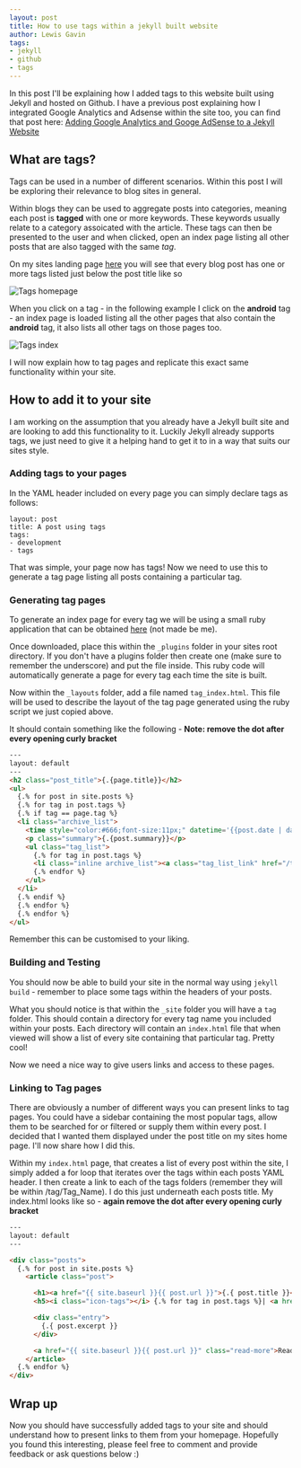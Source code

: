 ```yaml
---
layout: post
title: How to use tags within a jekyll built website
author: Lewis Gavin
tags:
- jekyll
- github
- tags
---
```


In this post I'll be explaining how I added tags to this website built using Jekyll and hosted on Github. I have a previous post explaining how I integrated Google Analytics and Adsense within the site too, you can find that post here: [Adding Google Analytics and Googe AdSense to a Jekyll Website](../Google-Analytics-Adsense)


## What are tags?

Tags can be used in a number of different scenarios. Within this post I will be exploring their relevance to blog sites in general. 

Within blogs they can be used to aggregate posts into categories, meaning each post is **tagged** with one or more keywords. These keywords usually relate to a category assoicated with the article. These tags can then be presented to the user and when clicked, open an index page listing all other posts that are also tagged with the same *tag*.

On my sites landing page [here](../) you will see that every blog post has one or more tags listed just below the post title like so

![Tags homepage](https://www.lewisgavin.co.uk/images/Jekyll/tags_home.jpg) 

When you click on a tag - in the following example I click on the **android** tag - an index page is loaded listing all the other pages that also contain the **android** tag, it also lists all other tags on those pages too.

![Tags index](https://www.lewisgavin.co.uk/images/Jekyll/tags_index.jpg)

I will now explain how to tag pages and replicate this exact same functionality within your site.

## How to add it to your site

I am working on the assumption that you already have a Jekyll built site and are looking to add this functionality to it. Luckily Jekyll already supports tags, we just need to give it a helping hand to get it to in a way that suits our sites style.

### Adding tags to your pages

In the YAML header included on every page you can simply declare tags as follows:

~~~
layout: post
title: A post using tags
tags:
- development
- tags
~~~

That was simple, your page now has tags! Now we need to use this to generate a tag page listing all posts containing a particular tag.

### Generating tag pages

To generate an index page for every tag we will be using a small ruby application that can be obtained [here](https://github.com/danieldevries/jekyll-tag-generator/blob/master/tag_generator.rb) (not made be me).

Once downloaded, place this within the `_plugins` folder in your sites root directory. If you don't have a plugins folder then create one (make sure to remember the underscore) and put the file inside. This ruby code will automatically generate a page for every tag each time the site is built.

Now within the `_layouts` folder, add a file named `tag_index.html`. This file will be used to describe the layout of the tag page generated using the ruby script we just copied above.

It should contain something like the following - **Note: remove the dot after every opening curly bracket**

~~~html
---
layout: default
---
<h2 class="post_title">{.{page.title}}</h2>
<ul>
  {.% for post in site.posts %}
  {.% for tag in post.tags %}
  {.% if tag == page.tag %}
  <li class="archive_list">
    <time style="color:#666;font-size:11px;" datetime='{{post.date | date: "%Y-%m-%d"}}'>{.{post.date | date: "%m/%d/%y"}}</time> <a class="archive_list_article_link" href='{{post.url}}'>{.{post.title}}</a>
    <p class="summary">{.{post.summary}}</p>
    <ul class="tag_list">
      {.% for tag in post.tags %}
      <li class="inline archive_list"><a class="tag_list_link" href="/tag/{{ tag }}">{.{ tag }}</a></li>
      {.% endfor %}
    </ul>
  </li>
  {.% endif %}
  {.% endfor %}
  {.% endfor %}
</ul>
~~~

Remember this can be customised to your liking.

### Building and Testing

You should now be able to build your site in the normal way using `jekyll build` - remember to place some tags within the headers of your posts. 

What you should notice is that within the `_site` folder you will have a `tag` folder. This should contain a directory for every tag name you included within your posts. Each directory will contain an `index.html` file that when viewed will show a list of every site containing that particular tag. Pretty cool!

Now we need a nice way to give users links and access to these pages.

### Linking to Tag pages

There are obviously a number of different ways you can present links to tag pages. You could have a sidebar containing the most popular tags, allow them to be searched for or filtered or supply them within every post. I decided that I wanted them displayed under the post title on my sites home page. I'll now share how I did this.

Within my `index.html` page, that creates a list of every post within the site, I simply added a for loop that iterates over the tags within each posts YAML header. I then create a link to each of the tags folders (remember they will be within /tag/Tag_Name). I do this just underneath each posts title. My index.html looks like so - **again remove the dot after every opening curly bracket**

~~~html
---
layout: default
---

<div class="posts">
  {.% for post in site.posts %}
    <article class="post">

      <h1><a href="{{ site.baseurl }}{{ post.url }}">{.{ post.title }}</a></h1>
      <h5><i class="icon-tags"></i> {.% for tag in post.tags %}| <a href="/tag/{{ tag }}" title="View posts tagged with &quot;{{ tag }}&quot;"><u>{.{ tag }}</u></a> |  {.% if forloop.last != true %} {.% endif %} {.% endfor %}</h5>

      <div class="entry">
        {.{ post.excerpt }}
      </div>

      <a href="{{ site.baseurl }}{{ post.url }}" class="read-more">Read More</a>
    </article>
  {.% endfor %}
</div>
~~~

## Wrap up

Now you should have successfully added tags to your site and should understand how to present links to them from your homepage. Hopefully you found this interesting, please feel free to comment and provide feedback or ask questions below :)

